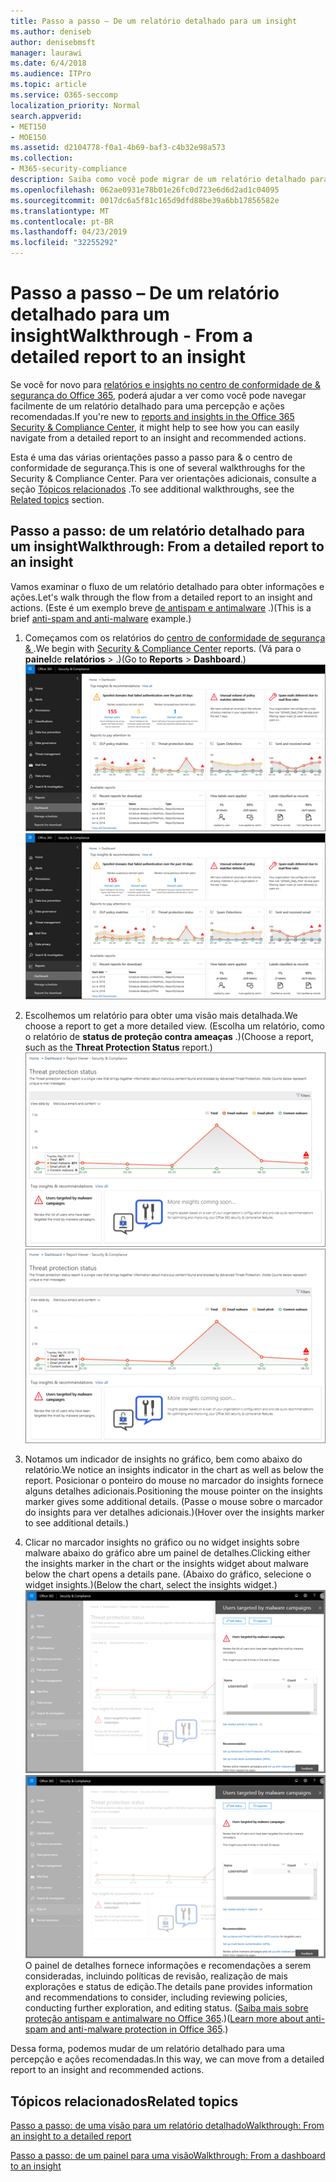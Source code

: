 ```yaml
---
title: Passo a passo – De um relatório detalhado para um insight
ms.author: deniseb
author: denisebmsft
manager: laurawi
ms.date: 6/4/2018
ms.audience: ITPro
ms.topic: article
ms.service: O365-seccomp
localization_priority: Normal
search.appverid:
- MET150
- MOE150
ms.assetid: d2104778-f0a1-4b69-baf3-c4b32e98a573
ms.collection:
- M365-security-compliance
description: Saiba como você pode migrar de um relatório detalhado para uma visão com as ações recomendadas &amp; no centro de conformidade de segurança.
ms.openlocfilehash: 062ae0931e78b01e26fc0d723e6d6d2ad1c04095
ms.sourcegitcommit: 0017dc6a5f81c165d9dfd88be39a6bb17856582e
ms.translationtype: MT
ms.contentlocale: pt-BR
ms.lasthandoff: 04/23/2019
ms.locfileid: "32255292"
---
```

# <a name="walkthrough---from-a-detailed-report-to-an-insight"></a><span data-ttu-id="2f2b8-103">Passo a passo – De um relatório detalhado para um insight</span><span class="sxs-lookup"><span data-stu-id="2f2b8-103">Walkthrough - From a detailed report to an insight</span></span>

<span data-ttu-id="2f2b8-104">Se você for novo para [relatórios e insights no centro de conformidade de &amp; segurança do Office 365](reports-and-insights-in-security-and-compliance.md), poderá ajudar a ver como você pode navegar facilmente de um relatório detalhado para uma percepção e ações recomendadas.</span><span class="sxs-lookup"><span data-stu-id="2f2b8-104">If you're new to [reports and insights in the Office 365 Security &amp; Compliance Center](reports-and-insights-in-security-and-compliance.md), it might help to see how you can easily navigate from a detailed report to an insight and recommended actions.</span></span> 
  
<span data-ttu-id="2f2b8-105">Esta é uma das várias orientações passo a passo para &amp; o centro de conformidade de segurança.</span><span class="sxs-lookup"><span data-stu-id="2f2b8-105">This is one of several walkthroughs for the Security &amp; Compliance Center.</span></span> <span data-ttu-id="2f2b8-106">Para ver orientações adicionais, consulte a seção [Tópicos relacionados](#related-topics) .</span><span class="sxs-lookup"><span data-stu-id="2f2b8-106">To see additional walkthroughs, see the [Related topics](#related-topics) section.</span></span> 
  
## <a name="walkthrough-from-a-detailed-report-to-an-insight"></a><span data-ttu-id="2f2b8-107">Passo a passo: de um relatório detalhado para um insight</span><span class="sxs-lookup"><span data-stu-id="2f2b8-107">Walkthrough: From a detailed report to an insight</span></span>

<span data-ttu-id="2f2b8-108">Vamos examinar o fluxo de um relatório detalhado para obter informações e ações.</span><span class="sxs-lookup"><span data-stu-id="2f2b8-108">Let's walk through the flow from a detailed report to an insight and actions.</span></span> <span data-ttu-id="2f2b8-109">(Este é um exemplo breve [de antispam e antimalware](anti-spam-and-anti-malware-protection.md) .)</span><span class="sxs-lookup"><span data-stu-id="2f2b8-109">(This is a brief [anti-spam and anti-malware](anti-spam-and-anti-malware-protection.md) example.)</span></span> 
  
1. <span data-ttu-id="2f2b8-110">Começamos com os relatórios do [centro de conformidade de segurança &amp; ](https://protection.office.com) .</span><span class="sxs-lookup"><span data-stu-id="2f2b8-110">We begin with [Security &amp; Compliance Center](https://protection.office.com) reports.</span></span> <span data-ttu-id="2f2b8-111">(Vá para o **painel**de **relatórios** \> .)</span><span class="sxs-lookup"><span data-stu-id="2f2b8-111">(Go to **Reports** \> **Dashboard**.)</span></span> <br/><span data-ttu-id="2f2b8-112">![No centro de &amp; conformidade de segurança, vá para \> painel de relatórios](media/68f3bb7c-b4f7-4cca-904b-478643a93c94.png)</span><span class="sxs-lookup"><span data-stu-id="2f2b8-112">![In the Security &amp; Compliance Center, go to Reports \> Dashboard](media/68f3bb7c-b4f7-4cca-904b-478643a93c94.png)</span></span>
  
2. <span data-ttu-id="2f2b8-113">Escolhemos um relatório para obter uma visão mais detalhada.</span><span class="sxs-lookup"><span data-stu-id="2f2b8-113">We choose a report to get a more detailed view.</span></span> <span data-ttu-id="2f2b8-114">(Escolha um relatório, como o relatório de **status de proteção contra ameaças** .)</span><span class="sxs-lookup"><span data-stu-id="2f2b8-114">(Choose a report, such as the **Threat Protection Status** report.)</span></span><br/><span data-ttu-id="2f2b8-115">![Relatório de status de proteção contra ameaças mostrando insights](media/f47d7dbd-816a-47ba-b8db-53919fbed192.png)</span><span class="sxs-lookup"><span data-stu-id="2f2b8-115">![Threat Protection Status report showing insights](media/f47d7dbd-816a-47ba-b8db-53919fbed192.png)</span></span>
  
3. <span data-ttu-id="2f2b8-116">Notamos um indicador de insights no gráfico, bem como abaixo do relatório.</span><span class="sxs-lookup"><span data-stu-id="2f2b8-116">We notice an insights indicator in the chart as well as below the report.</span></span> <span data-ttu-id="2f2b8-117">Posicionar o ponteiro do mouse no marcador do insights fornece alguns detalhes adicionais.</span><span class="sxs-lookup"><span data-stu-id="2f2b8-117">Positioning the mouse pointer on the insights marker gives some additional details.</span></span> <span data-ttu-id="2f2b8-118">(Passe o mouse sobre o marcador do insights para ver detalhes adicionais.)</span><span class="sxs-lookup"><span data-stu-id="2f2b8-118">(Hover over the insights marker to see additional details.)</span></span>
    
4. <span data-ttu-id="2f2b8-119">Clicar no marcador insights no gráfico ou no widget insights sobre malware abaixo do gráfico abre um painel de detalhes.</span><span class="sxs-lookup"><span data-stu-id="2f2b8-119">Clicking either the insights marker in the chart or the insights widget about malware below the chart opens a details pane.</span></span> <span data-ttu-id="2f2b8-120">(Abaixo do gráfico, selecione o widget insights.)</span><span class="sxs-lookup"><span data-stu-id="2f2b8-120">(Below the chart, select the insights widget.)</span></span><br/><span data-ttu-id="2f2b8-121">![Detalhes de insights sobre malware](media/2c8bccc5-ca4e-4bb9-ad4c-55fcee0535b7.png)</span><span class="sxs-lookup"><span data-stu-id="2f2b8-121">![Details for insights about malware](media/2c8bccc5-ca4e-4bb9-ad4c-55fcee0535b7.png)</span></span><br/><span data-ttu-id="2f2b8-122">O painel de detalhes fornece informações e recomendações a serem consideradas, incluindo políticas de revisão, realização de mais explorações e status de edição.</span><span class="sxs-lookup"><span data-stu-id="2f2b8-122">The details pane provides information and recommendations to consider, including reviewing policies, conducting further exploration, and editing status.</span></span> <span data-ttu-id="2f2b8-123">([Saiba mais sobre proteção antispam e antimalware no Office 365](anti-spam-and-anti-malware-protection.md).)</span><span class="sxs-lookup"><span data-stu-id="2f2b8-123">([Learn more about anti-spam and anti-malware protection in Office 365](anti-spam-and-anti-malware-protection.md).)</span></span>
    
<span data-ttu-id="2f2b8-124">Dessa forma, podemos mudar de um relatório detalhado para uma percepção e ações recomendadas.</span><span class="sxs-lookup"><span data-stu-id="2f2b8-124">In this way, we can move from a detailed report to an insight and recommended actions.</span></span> 
  
## <a name="related-topics"></a><span data-ttu-id="2f2b8-125">Tópicos relacionados</span><span class="sxs-lookup"><span data-stu-id="2f2b8-125">Related topics</span></span>

[<span data-ttu-id="2f2b8-126">Passo a passo: de uma visão para um relatório detalhado</span><span class="sxs-lookup"><span data-stu-id="2f2b8-126">Walkthrough: From an insight to a detailed report</span></span>](from-an-insight-to-a-detailed-report.md)
  
[<span data-ttu-id="2f2b8-127">Passo a passo: de um painel para uma visão</span><span class="sxs-lookup"><span data-stu-id="2f2b8-127">Walkthrough: From a dashboard to an insight</span></span>](from-a-dashboard-to-an-insight.md)
  

